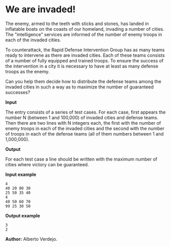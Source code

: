 # We are invaded!

The enemy, armed to the teeth with sticks and stones, has landed in inflatable boats on the coasts of our homeland, invading a number of cities. The "intelligence" services are informed of the number of enemy troops in each of the invaded cities.

To counterattack, the Rapid Defense Intervention Group has as many teams ready to intervene as there are invaded cities. Each of these teams consists of a number of fully equipped and trained troops. To ensure the success of the intervention in a city it is necessary to have at least as many defense troops as the enemy.

Can you help them decide how to distribute the defense teams among the invaded cities in such a way as to maximize the number of guaranteed successes?

**Input**

The entry consists of a series of test cases. For each case, first appears the number N (between 1 and 100,000) of invaded cities and defense teams. Then there are two lines with N integers each, the first with the number of enemy troops in each of the invaded cities and the second with the number of troops in each of the defense teams (all of them numbers between 1 and 1,000,000).

**Output**

For each test case a line should be written with the maximum number of cities where victory can be guaranteed.

**Input example**

    4
    40 20 80 30
    25 50 35 40
    4
    40 50 60 70
    99 25 30 50

**Output example**

    3
    2

**Author:** Alberto Verdejo.
